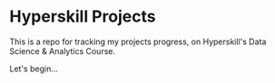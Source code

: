 # Hyperskill Projects

This is a repo for tracking my projects progress, on Hyperskill's Data Science & Analytics Course. 

Let's begin...